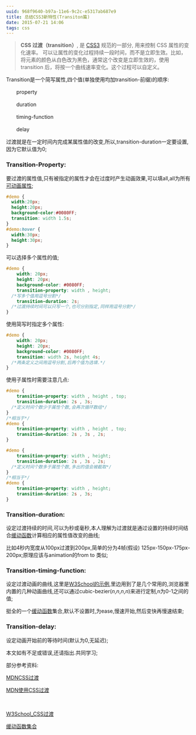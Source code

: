 ```yaml
---
uuid: 968f9640-b97a-11e6-9c2c-e5317ab687e9
title: 总结CSS3新特性(Transiton篇)
date: 2015-07-21 14:06
tags: css
---
```


> **CSS 过渡（transition）**, 是 [CSS3](https://developer.mozilla.org/en-US/docs/CSS/CSS3) 规范的一部分, 用来控制 CSS 属性的变化速率。 可以让属性的变化过程持续一段时间，而不是立即生效。比如，将元素的颜色从白色改为黑色，通常这个改变是立即生效的，使用 transition 后，将按一个曲线速率变化。这个过程可以自定义。

Transition是一个简写属性,四个值(单独使用均加transition-前缀)的顺序:

　　property

　　duration

　　timing-function

　　delay

过渡就是在一定时间内完成某属性值的改变,所以,transition-duration一定要设置,因为它默认值为0;

### Transition-Property:

要过渡的属性值,只有被指定的属性才会在过度时产生动画效果,可以填all,all为所有[可动画属性](https://developer.mozilla.org/en-US/docs/CSS/CSS_animated_properties);

```css
#demo {
  width:20px;
  height:20px;
  background-color:#0080FF;
  transition: width 1.5s;
}
#demo:hover {
  width:30px;
  height:30px;
}
```


可以选择多个属性的值;

```css
#demo {
	width: 20px;
	height: 20px;
	background-color: #0080FF;
	transition-property: width , height;
  /*写多个值用逗号分割*/
	transition-duration: 2s;
  /*过渡持续时间可以只写一个,也可分别指定,同样用逗号分割*/
}
```

使用简写时指定多个属性:

```css
#demo {
	width: 20px;
	height: 20px;
	background-color: #0080FF;
	transition: width 2s, height 4s;
  /*两条定义之间用逗号分割,后两个值为选填.*/
}
```

使用子属性时需要注意几点:

```css
#demo {
	transition-property: width , height , top;
	transition-duration: 2s , 3s;
  /*定义时间个数少于属性个数,会再次循环数组*/
}
/*相当于*/
#demo {
	transition-property: width , height , top;
	transition-duration: 2s , 3s , 2s;
}

#demo {
	transition-property: width , height;
	transition-duration: 2s , 3s , 2s;
  /*定义时间个数多于属性个数,多出的值会被截取*/
}
/*相当于*/
#demo {
	transition-property: width , height;
	transition-duration: 2s , 3s;
}
```

### Transition-duration:


设定过渡持续的时间,可以为秒或毫秒,本人理解为过渡就是通过设置的持续时间结合[缓动函数](https://developer.mozilla.org/zh-CN/docs/Web/CSS/transition-timing-function#.E8.AF.AD.E6.B3.95)计算相应的属性值改变的曲线;

比如4秒内宽度从100px过渡到200px,简单的分为4帧(假设) 125px-150px-175px-200px;原理应该与animation的from to 类似;

### Transition-timing-function:

设定过渡动画的曲线,这里是[W3School的示例](http://www.w3school.com.cn/tiy/t.asp?f=css3_transition-timing-function2),里边用到了是几个常用的,浏览器里内置的几种动画曲线,还可以通过cubic-bezier(_n_,_n_,_n_,_n_)来进行定制,n为0-1之间的值;

挺全的一个[缓动函数](http://easings.net/zh-cn)集合,默认不设置时,为ease,慢速开始,然后变快再慢速结束;

### Transition-delay:

设定动画开始前的等待时间(默认为0,无延迟);


本文如有不足或错误,还请指出.共同学习;

部分参考资料:


[MDNCSS过渡](https://developer.mozilla.org/zh-CN/docs/Web/CSS/transition)

[MDN使用CSS过渡](https://developer.mozilla.org/zh-CN/docs/Web/Guide/CSS/Using_CSS_transitions)

   

[W3School_CSS过渡](http://www.w3school.com.cn/css3/css3_transition.asp)

[缓动函数集合](http://easings.net/zh-cn)

 
